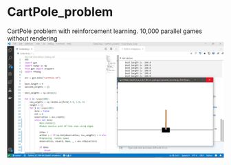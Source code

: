 # CartPole_problem

CartPole problem with reinforcement learning. 10,000 parallel games without rendering
![Description](balance.png)
